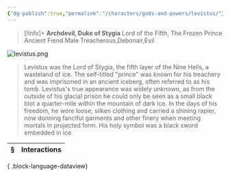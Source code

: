 ```yaml
---
{"dg-publish":true,"permalink":"/characters/gods-and-powers/levistus/"}
---
```



> [!info]+
> **Archdevil, Duke of Stygia**
>  Lord of the Fifth, The Frozen Prince
> Ancient Fiend Male
> Treacherous,Debonair,Evil 

![levistus.png](/img/user/_attachments/npcs/levistus.png)

> Levistus was the Lord of Stygia, the fifth layer of the Nine Hells, a wasteland of ice. The self-titled "prince" was known for his treachery and was imprisoned in an ancient iceberg, often referred to as his tomb. Levistus's true appearance was widely unknown, as from the outside of his glacial prison he could only be seen as a small black blot a quarter-mile within the mountain of dark ice. In the days of his freedom, he wore loose, silken clothing and carried a shining rapier, now donning fanciful garments and other finery when meeting mortals in projected form. His holy symbol was a black sword embedded in ice.


| § | Interactions |
| - | ------------ |

{ .block-language-dataview}
